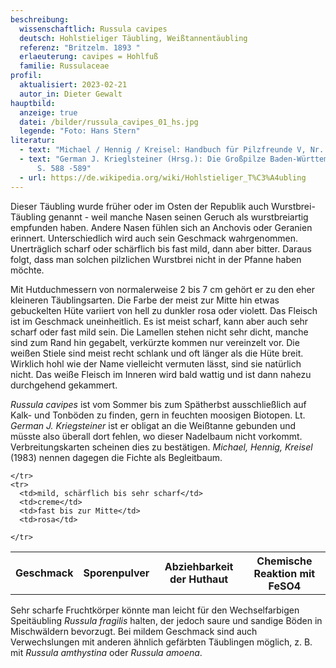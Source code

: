 ```yaml
---
beschreibung:
  wissenschaftlich: Russula cavipes
  deutsch: Hohlstieliger Täubling, Weißtannentäubling
  referenz: "Britzelm. 1893 "
  erlaeuterung: cavipes = Hohlfuß
  familie: Russulaceae
profil:
  aktualisiert: 2023-02-21
  autor_in: Dieter Gewalt
hauptbild:
  anzeige: true
  datei: /bilder/russula_cavipes_01_hs.jpg
  legende: "Foto: Hans Stern"
literatur:
  - text: "Michael / Hennig / Kreisel: Handbuch für Pilzfreunde V, Nr. 143a (S. 400)"
  - text: "German J. Krieglsteiner (Hrsg.): Die Großpilze Baden-Württembergs Band 2
      S. 588 -589"
  - url: https://de.wikipedia.org/wiki/Hohlstieliger_T%C3%A4ubling
---
```

Dieser Täubling wurde früher oder im Osten der Republik auch Wurstbrei-Täubling genannt - weil manche Nasen seinen Geruch als wurstbreiartig empfunden haben. Andere Nasen fühlen sich an Anchovis oder Geranien erinnert. Unterschiedlich wird auch sein Geschmack wahrgenommen. Unerträglich scharf oder schärflich bis fast mild, dann aber bitter. Daraus folgt, dass man solchen pilzlichen Wurstbrei nicht in der Pfanne haben möchte.

Mit Hutduchmessern von normalerweise 2 bis 7 cm gehört er zu den eher kleineren Täublingsarten. Die Farbe der meist zur Mitte hin etwas gebuckelten Hüte variiert von hell zu dunkler rosa oder violett. Das Fleisch ist im Geschmack uneinheitlich. Es ist meist scharf, kann aber auch sehr scharf oder fast mild sein. Die Lamellen stehen nicht sehr dicht, manche sind zum Rand hin gegabelt, verkürzte kommen nur vereinzelt vor. Die weißen Stiele sind meist recht schlank und oft länger als die Hüte breit. Wirklich hohl wie der Name vielleicht vermuten lässt, sind sie natürlich nicht. Das weiße Fleisch im Inneren wird bald wattig und ist dann nahezu durchgehend gekammert.

*Russula cavipes* ist vom Sommer bis zum Spätherbst ausschließlich auf Kalk- und Tonböden zu finden, gern in feuchten moosigen Biotopen. Lt. *German J. Kriegsteiner* ist er obligat an die Weißtanne gebunden und müsste also überall dort fehlen, wo dieser Nadelbaum nicht vorkommt. Verbreitungskarten scheinen dies zu bestätigen. *Michael, Hennig, Kreisel* (1983) nennen dagegen die Fichte als Begleitbaum. 

<div class="table-responsive">
  <table class="table taeubling">
    <tr>
      <th rowspan="2">Geschmack</th>
      <th rowspan="2">Sporenpulver</th>
      <th rowspan="2">Abziehbarkeit der Huthaut</th>
      <th colspan="3" class="text-center">Chemische Reaktion mit FeSO4</th>
    </tr>
    <tr>
      
      
    </tr>
    <tr>
      <td>mild, schärflich bis sehr scharf</td>
      <td>creme</td>
      <td>fast bis zur Mitte</td>
      <td>rosa</td>
       
    </tr>
  </table>
</div>

Sehr scharfe Fruchtkörper könnte man leicht für den Wechselfarbigen Speitäubling *Russula fragilis* halten, der jedoch saure und sandige Böden in Mischwäldern bevorzugt. Bei mildem Geschmack sind auch Verwechslungen mit anderen ähnlich gefärbten Täublingen möglich, z. B. mit *Russula amthystina* oder *Russula amoena*.